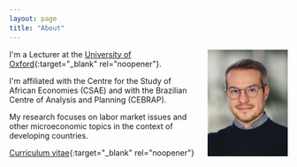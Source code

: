 ```yaml
---
layout: page
title: "About"
---
```


<img
src="/assets/images/thiago_scarelli.jpg"
alt="Thiago Scarelli."
style="float: right;
	padding-left: 16px;
    padding-bottom: 16px;
    width: 145px;">


I'm a Lecturer at the [University of Oxford](https://www.economics.ox.ac.uk/people/thiago-scarelli){:target="_blank" rel="noopener"}. 

I'm affiliated with the Centre for the Study of African Economies (CSAE) and with the Brazilian Centre of Analysis and Planning (CEBRAP).

My research focuses on labor market issues and other microeconomic topics in the context of developing countries.

[Curriculum vitae](https://thiagoscarelli.github.io/assets/pdfs/Thiago_Scarelli_CV.pdf){:target="_blank" rel="noopener"}
